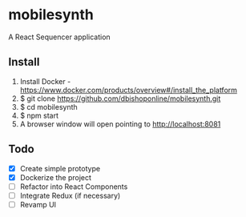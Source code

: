 # mobilesynth

A React Sequencer application

## Install

1. Install Docker - <https://www.docker.com/products/overview#/install_the_platform>
2. $ git clone <https://github.com/dbishoponline/mobilesynth.git>
3. $ cd mobilesynth
4. $ npm start
5. A browser window will open pointing to <http://localhost:8081>

## Todo

- [x] Create simple prototype
- [x] Dockerize the project
- [ ] Refactor into React Components
- [ ] Integrate Redux (if necessary)
- [ ] Revamp UI
